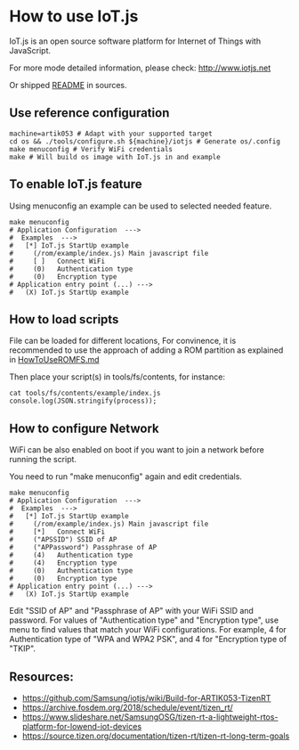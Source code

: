 # How to use IoT.js


IoT.js is an open source software platform
for Internet of Things with JavaScript.

For more mode detailed information, please check:
http://www.iotjs.net

Or shipped [README](..//external/iotjs/README.md) in sources.


## Use reference configuration

    machine=artik053 # Adapt with your supported target  
    cd os && ./tools/configure.sh ${machine}/iotjs # Generate os/.config  
    make menuconfig # Verify WiFi credentials  
    make # Will build os image with IoT.js in and example  
  

## To enable IoT.js feature

Using menuconfig an example can be used to selected needed feature.

    make menuconfig  
    # Application Configuration  --->  
    #  Examples  --->  
    #   [*] IoT.js StartUp example  
    #     (/rom/example/index.js) Main javascript file  
    #     [ ]   Connect WiFi  
    #     (0)   Authentication type  
    #     (0)   Encryption type  
    # Application entry point (...) --->  
    #   (X) IoT.js StartUp example  


## How to load scripts

File can be loaded for different locations,
For convinence, it is recommended to use the approach of adding a ROM partition as explained in
[HowToUseROMFS.md](HowToUseROMFS.md)

Then place your script(s) in tools/fs/contents, for instance:

    cat tools/fs/contents/example/index.js 
    console.log(JSON.stringify(process));


## How to configure Network

WiFi can be also enabled on boot if you want to join a network 
before running the script.

You need to run "make menuconfig" again and edit credentials.

    make menuconfig  
    # Application Configuration  --->  
    #  Examples  --->  
    #   [*] IoT.js StartUp example  
    #     (/rom/example/index.js) Main javascript file  
    #     [*]   Connect WiFi
    #     ("APSSID") SSID of AP
    #     ("APPassword") Passphrase of AP    
    #     (4)   Authentication type  
    #     (4)   Encryption type  
    #     (0)   Authentication type  
    #     (0)   Encryption type  
    # Application entry point (...) --->  
    #   (X) IoT.js StartUp example  

Edit "SSID of AP" and "Passphrase of AP" with your WiFi SSID and password.
For values of "Authentication type" and "Encryption type", use <Help> menu to find values that match
your WiFi configurations. For example, 4 for Authentication type of "WPA and WPA2 PSK", and 4 for "Encryption type of "TKIP".


## Resources:

* https://github.com/Samsung/iotjs/wiki/Build-for-ARTIK053-TizenRT
* https://archive.fosdem.org/2018/schedule/event/tizen_rt/
* https://www.slideshare.net/SamsungOSG/tizen-rt-a-lightweight-rtos-platform-for-lowend-iot-devices
* https://source.tizen.org/documentation/tizen-rt/tizen-rt-long-term-goals
